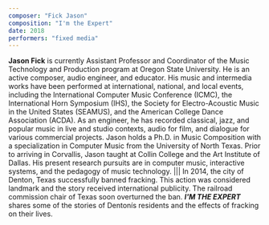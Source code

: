 ```yaml
---
composer: "Fick Jason"
composition: "I'm the Expert"
date: 2018
performers: "fixed media"
---
```

**Jason Fick** is currently Assistant Professor and Coordinator of the Music Technology and Production program at Oregon State University. He is an active composer, audio engineer, and educator. His music and intermedia works have been performed at international, national, and local events, including the International Computer Music Conference (ICMC), the International Horn Symposium (IHS), the Society for Electro-Acoustic Music in the United States (SEAMUS), and the American College Dance Association (ACDA). As an engineer, he has recorded classical, jazz, and popular music in live and studio contexts, audio for film, and dialogue for various commercial projects. Jason holds a Ph.D. in Music Composition with a specialization in Computer Music from the University of North Texas. Prior to arriving in Corvallis, Jason taught at Collin College and the Art Institute of Dallas. His present research pursuits are in computer music, interactive systems, and the pedagogy of music technology.
|||
In 2014, the city of Denton, Texas successfully banned fracking. This action was considered landmark and the story received international publicity. The railroad commission chair of Texas soon overturned the ban. **_I'M THE EXPERT_** shares some of the stories of Dentonís residents and the effects of fracking on their lives.